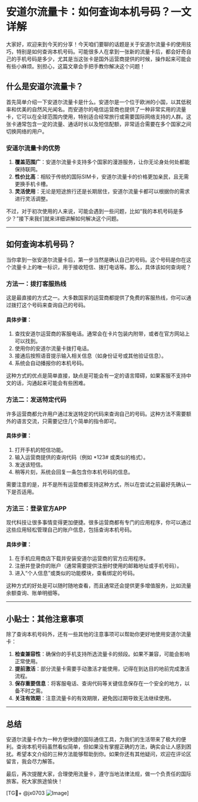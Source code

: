 # 安道尔流量卡：如何查询本机号码？一文详解

大家好，欢迎来到今天的分享！今天咱们要聊的话题是关于安道尔流量卡的使用技巧，特别是如何查询本机号码。可能很多人在拿到一张新的流量卡后，都会好奇自己的手机号码是多少，尤其是当这张卡是国外运营商提供的时候，操作起来可能会有些小麻烦。别担心，这篇文章会手把手教你解决这个问题！

## 什么是安道尔流量卡？

首先简单介绍一下安道尔流量卡是什么。安道尔是一个位于欧洲的小国，以其低税率和优美的自然风光闻名。而安道尔的电信运营商也提供了一种非常实用的流量卡，它可以在全球范围内使用，特别适合经常旅行或需要国际网络支持的人群。这张卡通常包含一定的流量、通话时长以及短信配额，非常适合需要在多个国家之间切换网络的用户。

### 安道尔流量卡的优势

1. **覆盖范围广**：安道尔流量卡支持多个国家的漫游服务，让你无论身处何处都能保持联网。
2. **性价比高**：相较于传统的国际SIM卡，安道尔流量卡的价格更加亲民，且无需更换手机卡槽。
3. **灵活使用**：无论是短途旅行还是长期居住，安道尔流量卡都可以根据你的需求进行灵活调整。

不过，对于初次使用的人来说，可能会遇到一些问题，比如“我的本机号码是多少？”接下来我们就来详细讲解如何解决这个问题。

---

## 如何查询本机号码？

当你拿到一张安道尔流量卡后，第一步当然是确认自己的号码。这个号码是你在这个流量卡上的唯一标识，用于接收短信、拨打电话等。那么，具体该如何查询呢？

### 方法一：拨打客服热线

这是最直接的方式之一。大多数国家的运营商都提供了免费的客服热线，你可以通过拨打这个号码来查询自己的号码。

#### 具体步骤：
1. 查找安道尔运营商的客服电话。通常会在卡片包装内附带，或者在官方网站上可以找到。
2. 使用你的安道尔流量卡拨打电话。
3. 接通后按照语音提示输入相关信息（如身份证号或其他验证信息）。
4. 系统会自动播报你的本机号码。

这种方式的优点是简单直接，缺点是可能会有一定的语言障碍，如果客服不支持中文的话，沟通起来可能会有些困难。

### 方法二：发送特定代码

许多运营商都允许用户通过发送特定的代码来查询自己的号码。这种方法不需要额外的语言交流，只需要记住几个简单的指令即可。

#### 具体步骤：
1. 打开手机的短信功能。
2. 输入运营商提供的查询代码（例如 *123# 或类似的格式）。
3. 发送该短信。
4. 稍等片刻，系统会回复一条包含你本机号码的信息。

需要注意的是，并不是所有运营商都支持这种方式，所以在尝试之前最好先确认一下是否适用。

### 方法三：登录官方APP

现代科技让很多事情变得更加便捷。很多运营商都有专门的应用程序，你可以通过这些应用轻松管理自己的账户信息，包括查询本机号码。

#### 具体步骤：
1. 在手机应用商店下载并安装安道尔运营商的官方应用程序。
2. 注册并登录你的账户（通常需要提供注册时使用的邮箱地址或手机号码）。
3. 进入“个人信息”或类似的功能模块，查看绑定的号码。

这种方式的好处是可以随时随地查看，而且通常还会提供更多增值服务，比如流量余额查询、账单明细等。

---

## 小贴士：其他注意事项

除了查询本机号码外，还有一些其他的注意事项可以帮助你更好地使用安道尔流量卡：

1. **检查兼容性**：确保你的手机支持所选流量卡的频段。如果不兼容，可能会影响正常使用。
2. **提前激活**：部分流量卡需要手动激活才能使用，记得在到达目的地前完成激活流程。
3. **保存重要信息**：将客服电话、查询代码等关键信息保存在一个安全的地方，以备不时之需。
4. **关注有效期**：注意流量卡的有效期限，避免因过期导致无法继续使用。

---

## 总结

安道尔流量卡作为一种方便快捷的国际通信工具，为我们的生活带来了极大的便利。查询本机号码虽然看似简单，但如果没有掌握正确的方法，确实会让人感到困扰。希望本文介绍的三种方法能够帮助到你。如果你还有其他疑问，欢迎在评论区留言，我会尽力解答。

最后，再次提醒大家，合理使用流量卡，遵守当地法律法规，做一个负责任的国际旅客。祝大家旅途愉快！

[TG💪+ @jx0703 ![Image](https://github.com/user-attachments/assets/dbca1d08-cadb-493c-b0ec-ad6f7a83f270)]
